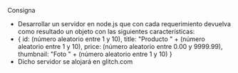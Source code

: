 <p>Consigna</p>
    <ul>
    <li>Desarrollar un servidor en node.js que con cada requerimiento devuelva como resultado un objeto con las siguientes características:</li>
    <li>{    id: (número aleatorio entre 1 y 10),
    title: "Producto " + (número aleatorio entre 1 y 10),
    price: (número aleatorio entre 0.00 y 9999.99),
    thumbnail: "Foto " + (número aleatorio entre 1 y 10)
    }
    </li>
    <li>Dicho servidor se alojará en glitch.com</li>
    </ul>
